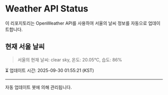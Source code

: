 
# Weather API Status

이 리포지토리는 OpenWeather API를 사용하여 서울의 날씨 정보를 자동으로 업데이트합니다.

## 현재 서울 날씨
> 서울의 현재 날씨: clear sky, 온도: 20.05°C, 습도: 86%

⏳ 업데이트 시간: 2025-09-30 01:55:21 (KST)

---
자동 업데이트 봇에 의해 관리됩니다.
